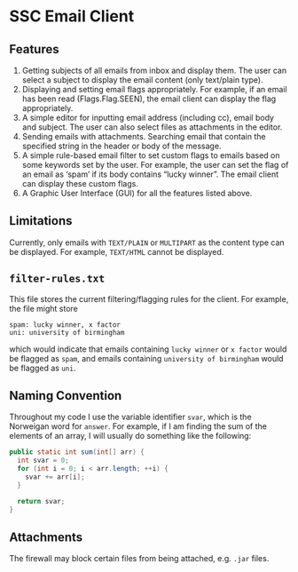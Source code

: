 SSC Email Client
================
Features
--------
1. Getting subjects of all emails from inbox and display them. The user can select a subject to display the email content (only text/plain type).
2. Displaying and setting email flags appropriately. For example, if an email has been read (Flags.Flag.SEEN), the email client can display the flag appropriately.
3. A simple editor for inputting email address (including cc), email body and subject. The user can also select files as attachments in the editor.
4. Sending emails with attachments.
Searching email that contain the specified string in the header or body of the message.
5. A simple rule-based email filter to set custom flags to emails based on some keywords set by the user. For example, the user can set the flag of an email as ‘spam’ if its body contains “lucky winner”. The email client can display these custom flags.
6. A Graphic User Interface (GUI) for all the features listed above.

Limitations
-----------
Currently, only emails with `TEXT/PLAIN` or `MULTIPART` as the content type can be displayed. For example, `TEXT/HTML` cannot be displayed.

`filter-rules.txt`
------------------
This file stores the current filtering/flagging rules for the client. For example, the file might store

```
spam: lucky winner, x factor
uni: university of birmingham
```

which would indicate that emails containing `lucky winner` or `x factor` would be flagged as `spam`, and emails containing `university of birmingham` would be flagged as `uni`.

Naming Convention
-----------------
Throughout my code I use the variable identifier `svar`, which is the Norweigan word for `answer`. For example, if I am finding the sum of the elements of an array, I will usually do something like the following:

```java
public static int sum(int[] arr) {
  int svar = 0;
  for (int i = 0; i < arr.length; ++i) {
    svar += arr[i];
  }

  return svar;
}
```

Attachments
-----------
The firewall may block certain files from being attached, e.g. `.jar` files.